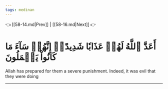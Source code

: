 ```yaml
---
tags: medinan
---
```


👈 [[58-14.md|Prev]] | [[58-16.md|Next]] 👉

# أَعَدَّ ٱللَّهُ لَهُمۡ عَذَابٗا شَدِيدًاۖ إِنَّهُمۡ سَآءَ مَا كَانُواْ يَعۡمَلُونَ

Allah has prepared for them a severe punishment. Indeed, it was evil that they were doing

---

